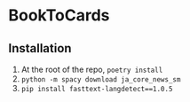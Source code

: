 # BookToCards

## Installation
1. At the root of the repo, `poetry install`
2. `python -m spacy download ja_core_news_sm`
3. `pip install fasttext-langdetect==1.0.5`
